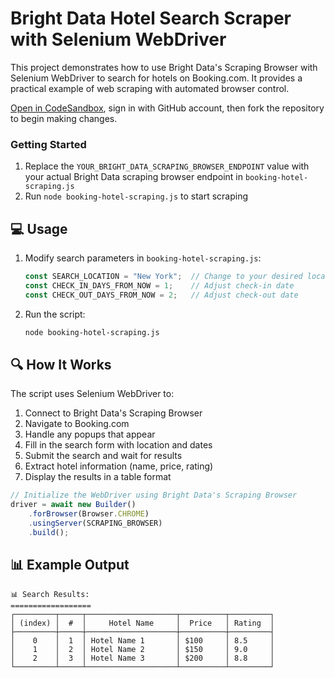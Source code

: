 # Bright Data Hotel Search Scraper with Selenium WebDriver

This project demonstrates how to use Bright Data's Scraping Browser with Selenium WebDriver to search for hotels on Booking.com. It provides a practical example of web scraping with automated browser control.

<a href="https://codesandbox.io/p/devbox/github/luminati-io/bright-data-scraping-browser-selenium-webdriver-project?file=%2Fbooking-hotel-scraping.js" target="_blank" rel="noopener">Open in CodeSandbox</a>, sign in with GitHub account, then fork the repository to begin making changes.

### Getting Started

1. Replace the `YOUR_BRIGHT_DATA_SCRAPING_BROWSER_ENDPOINT` value with your actual Bright Data scraping browser endpoint in `booking-hotel-scraping.js`
2. Run `node booking-hotel-scraping.js` to start scraping


## 💻 Usage

1. Modify search parameters in `booking-hotel-scraping.js`:
   ```javascript
   const SEARCH_LOCATION = "New York";  // Change to your desired location
   const CHECK_IN_DAYS_FROM_NOW = 1;    // Adjust check-in date
   const CHECK_OUT_DAYS_FROM_NOW = 2;   // Adjust check-out date
   ```

2. Run the script:
   ```bash
   node booking-hotel-scraping.js
   ```

## 🔍 How It Works

The script uses Selenium WebDriver to:
1. Connect to Bright Data's Scraping Browser
2. Navigate to Booking.com
3. Handle any popups that appear
4. Fill in the search form with location and dates
5. Submit the search and wait for results
6. Extract hotel information (name, price, rating)
7. Display the results in a table format

```javascript
// Initialize the WebDriver using Bright Data's Scraping Browser
driver = await new Builder()
    .forBrowser(Browser.CHROME)
    .usingServer(SCRAPING_BROWSER)
    .build();
```

## 📊 Example Output

```
📊 Search Results:
==================
┌─────────┬─────┬────────────────────┬──────────┬─────────┐
│ (index) │  #  │     Hotel Name     │  Price   │ Rating  │
├─────────┼─────┼────────────────────┼──────────┼─────────┤
│    0    │  1  │ Hotel Name 1       │ $100     │ 8.5     │
│    1    │  2  │ Hotel Name 2       │ $150     │ 9.0     │
│    2    │  3  │ Hotel Name 3       │ $200     │ 8.8     │
└─────────┴─────┴────────────────────┴──────────┴─────────┘
```